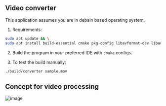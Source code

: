 ## Video converter

This application assumes you are in debain based operating system.

1. Requirements:
```bash
sudo apt update && \
sudo apt install build-essential cmake pkg-config libavformat-dev libavcodec-dev libavutil-dev libswscale-dev
```
2. Build the program in your preferred IDE with `cmake` configs.

3. To test the build manually:
```bash
./build/converter sample.mov
```

## Concept for video processing

![image](https://github.com/user-attachments/assets/fd19fb9d-2814-4bda-86c1-59a00bc26f5d)
